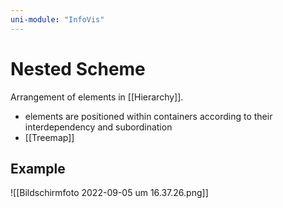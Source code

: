 ```yaml
---
uni-module: "InfoVis"
---
```


# Nested Scheme

Arrangement of elements in [[Hierarchy]].

- elements are positioned within containers according to their interdependency and subordination
- [[Treemap]]

## Example

![[Bildschirmfoto 2022-09-05 um 16.37.26.png]]
